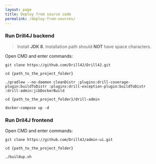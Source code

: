 ```yaml
---
layout: page
title: Deploy from source code
permalink: /deploy-from-sources/
---
```


### Run Drill4J backend

> Install **JDK 8**. Installation path should **NOT** have space characters.

Open CMD and enter commands:

```console
git clone https://github.com/Drill4J/Drill4J.git
```
```console
cd {path_to_the_project_folder}
```
```console
./gradlew --no-daemon cleanDistr :plugins:drill-coverage-plugin:buildToDistr :plugins:drill-exception-plugin:buildToDistr :drill-admin:jibDockerBuild  

```
```console
cd {path_to_the_project_folder}/drill-admin
```
```console
docker-compose up -d
```
### Run Dril4J frontend
Open CMD and enter commands:
```console
git clone https://github.com/Drill4J/admin-ui.git 
```
```console
cd {path_to_the_project_folder}
```
```console    
./buildup.sh
```